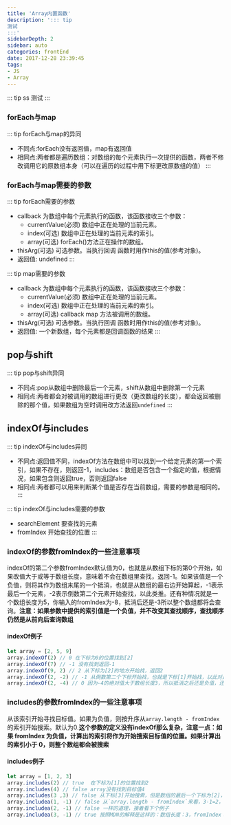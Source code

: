 ```yaml
---
title: 'Array内置函数'
description: '::: tip
测试
:::'
sidebarDepth: 2
sidebar: auto
categories: frontEnd
date: 2017-12-28 23:39:45
tags:
- JS
- Array
---
```


::: tip ss
测试
:::

### forEach与map
::: tip forEach与map的异同
* 不同点:forEach没有返回值，map有返回值
* 相同点:两者都是遍历数组：对数组的每个元素执行一次提供的函数，两者不修改调用它的原数组本身（可以在遍历的过程中用下标更改原数组的值）
:::

### forEach与map需要的参数
::: tip forEach需要的参数
* callback 为数组中每个元素执行的函数，该函数接收三个参数：
  + currentValue(必须) 数组中正在处理的当前元素。
  + index(可选) 数组中正在处理的当前元素的索引。
  + array(可选) forEach()方法正在操作的数组。
* thisArg(可选) 可选参数。当执行回调 函数时用作this的值(参考对象)。
* 返回值: undefined
:::

::: tip map需要的参数
* callback 为数组中每个元素执行的函数，该函数接收三个参数：
  + currentValue(必须) 数组中正在处理的当前元素。
  + index(可选) 数组中正在处理的当前元素的索引。
  + array(可选) callback  map 方法被调用的数组。
* thisArg(可选) 可选参数。当执行回调 函数时用作this的值(参考对象)。
* 返回值: 一个新数组，每个元素都是回调函数的结果
:::

## pop与shift
::: tip pop与shift异同
* 不同点:pop从数组中删除最后一个元素，shift从数组中删除第一个元素
* 相同点:两者都会对被调用的数组进行更改（更改数组的长度），都会返回被删除的那个值，如果数组为空时调用改方法返回`undefined`
:::

## indexOf与includes
::: tip indexOf与includes异同
* 不同点:返回值不同，indexOf方法在数组中可以找到一个给定元素的第一个索引，如果不存在，则返回-1，includes：数组是否包含一个指定的值，根据情况，如果包含则返回true，否则返回false
* 相同点:两者都可以用来判断某个值是否存在当前数组，需要的参数是相同的。
:::

::: tip indexOf与includes需要的参数
* searchElement 要查找的元素
* fromIndex 开始查找的位置
:::

### indexOf的参数fromIndex的一些注意事项
indexOf的第二个参数fromIndex默认值为0，也就是从数组下标的第0个开始，如果改值大于或等于数组长度，意味着不会在数组里查找，返回-1。如果该值是一个负值，则将其作为数组末尾的一个抵消，也就是从数组的最右边开始算起，-1表示最后一个元素，-2表示倒数第二个元素开始查找，以此类推。还有种情况就是一个数组长度为5，你输入的fromIndex为-8，抵消后还是-3所以整个数组都将会查询。**注意：如果参数中提供的索引值是一个负值，并不改变其查找顺序，查找顺序仍然是从前向后查询数组**

#### indexOf例子
``` js
let array = [2, 5, 9]
array.indexOf(2) // 0 在下标为0的位置找到[2]
array.indexOf(7) // -1 没有找到返回-1
array.indexOf(9, 2) // 2 从下标为[2]的地方开始找，返回2
array.indexOf(2, -2) // -1 从倒数第二个下标开始找，也就是下标[1]开始找，以此对比5,9都没有匹配到2，所以返回-1
array.indexOf(2, -4) // 0 因为-4的绝对值大于数组长度3，所以抵消之后还是负值，还是会将整个数组都查询一遍
```

### includes的参数fromIndex的一些注意事项
从该索引开始寻找目标值。如果为负值，则按升序从`array.length - fromIndex`的索引开始搜索。默认为0.**这个参数的定义没有indexOf那么复杂，注意一点：如果 fromIndex 为负值，计算出的索引将作为开始搜索目标值的位置。如果计算出的索引小于 0，则整个数组都会被搜索**
#### includes例子
``` js
let array = [1, 2, 3]
array.includes(2) // true  在下标为[1]的位置找到2
array.includes(4) // false array没有找到目标值4
array.includes(3 ,3) // false 从下标[3]开始搜索，但是数组的最后一个下标为[2]，所以没有搜索，返回false
array.includea(1, -1) // false 从`array.length - fromIndex`来看，3-1=2，从下标2开始搜索，没有搜索，返回false
array.includea(2, -1) // false 一样的道理，接着看下个例子
array.includea(3, -1) // true 按照MDN的解释是这样的：数组长度：3，fromIndex：-1，计算出来的index为：3+(-1)=2,从下标[2]开始搜索，刚好是目标值3，返回true
```


